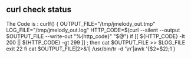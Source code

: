 ## curl check status
<p> The Code is :
curlf() {
  OUTPUT_FILE="/tmp/jmelody_out.tmp"
  LOG_FILE="/tmp/jmelody_out.log"
  HTTP_CODE=$(curl --silent --output $OUTPUT_FILE --write-out "%{http_code}" "$@")
  if [[ ${HTTP_CODE} -lt 200 || ${HTTP_CODE} -gt 299 ]] ; then
    cat $OUTPUT_FILE >> $LOG_FILE
    exit 22
  fi
  cat $OUTPUT_FILE|2>&1| /usr/bin/tr -d '\n'|awk '{$2=$2};1
}
